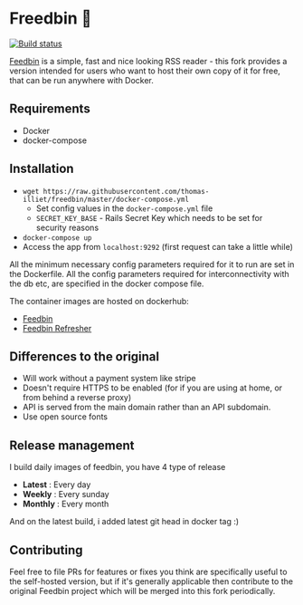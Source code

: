 # Freedbin 🍔

[![Build status][jenkins-badge]][jenkins-build]

[Feedbin](https://github.com/feedbin/feedbin) is a simple, fast and nice looking RSS reader - this fork provides a version intended for users who want to host their own copy of it for free, that can be run anywhere with Docker.

## Requirements

* Docker
* docker-compose

## Installation

* `wget https://raw.githubusercontent.com/thomas-illiet/freedbin/master/docker-compose.yml`
  * Set config values in the `docker-compose.yml` file
  * `SECRET_KEY_BASE` - Rails Secret Key which needs to be set for security reasons
* `docker-compose up`
* Access the app from `localhost:9292` (first request can take a little while)

All the minimum necessary config parameters required for it to run are set in the Dockerfile. All the config parameters required for interconnectivity with the db etc, are specified in the docker compose file.

The container images are hosted on dockerhub:
* [Feedbin](https://hub.docker.com/r/thomasilliet/feedbin/)
* [Feedbin Refresher](https://hub.docker.com/r/thomasilliet/feedbin-refresher/)

## Differences to the original

* Will work without a payment system like stripe
* Doesn't require HTTPS to be enabled (for if you are using at home, or from behind a reverse proxy)
* API is served from the main domain rather than an API subdomain.
* Use open source fonts

## Release management

I build daily images of feedbin, you have 4 type of release

* **Latest** : Every day
* **Weekly** : Every sunday
* **Monthly** : Every month

And on the latest build, i added latest git head in docker tag :)

## Contributing

Feel free to file PRs for features or fixes you think are specifically useful to the self-hosted version, but if it's generally applicable then contribute to the original Feedbin project which will be merged into this fork periodically.

[jenkins-badge]: https://ci.netboot.fr/job/thomas-illiet/job/feedbin-docker/job/master/badge/icon
[jenkins-build]: https://ci.netboot.fr/blue/organizations/jenkins/thomas-illiet%2Ffeedbin-docker/activity?branch=master
